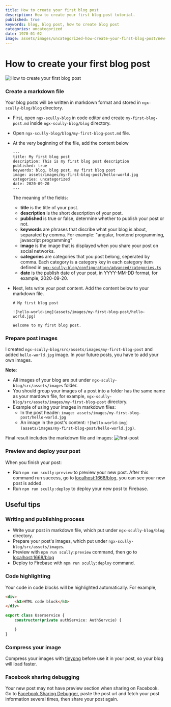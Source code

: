 ```yaml
---
title: How to create your first blog post
description: How to create your first blog post tutorial.
published: true
keywords: blog, blog post, how to create blog post
categories: uncategorized
date: 1970-01-02
image: assets/images/uncategorized-how-create-your-first-blog-post/new-post.jpg
---
```


# How to create your first blog post

![How to create your first blog post](assets/images/uncategorized-how-create-your-first-blog-post/new-post.jpg)
 
### Create a markdown file
Your blog posts will be written in markdown format and stored in `ngx-scully-blog/blog` directory. 

- First, open `ngx-scully-blog` in code editor and create `my-first-blog-post.md` inside `ngx-scully-blog/blog` directory.
- Open `ngx-scully-blog/blog/my-first-blog-post.md` file.
- At the very beginning of the file, add the content below 
    ```
    ---
    title: My first blog post
    description: This is my first blog post description
    published: true
    keywords: blog, blog post, my first blog post
    image: assets/images/my-first-blog-post/hello-world.jpg
    categories: uncategorized
    date: 2020-09-20
    ---
    ```

    The meaning of the fields:
    - **title** is the title of your post.
    - **description** is the short description of your post.
    - **published** is true or false, determine whether to publish your post or not.
    - **keywords** are phrases that discribe what your blog is about, separated by comma. For example: "angular, frontend programming, javascript programming"
    - **image** is the image that is displayed when you share your post on social networks. 
    - **categories** are categories that you post belong, seperated by comma. Each category is a category key in each category item defined in [`ngx-scully-blog/configuration/advanced/categories.ts`](./configuration/advanced/categories.ts)
    - **date** is the publish date of your post, in YYYY-MM-DD format, for example, 2020-09-20.
- Next, lets write your post content. Add the content below to your markdown file.
    ```
    # My first blog post

    ![hello-world-img](assets/images/my-first-blog-post/hello-world.jpg)

    Welcome to my first blog post.
    ```

### Prepare post images
I created `ngx-scully-blog/src/assets/images/my-first-blog-post` and added `hello-world.jpg` image. In your future posts, you have to add your own images.

**Note**: 
- All images of your blog are put under `ngx-scully-blog/src/assets/images` folder. 
- You should group your images of a post into a folder has the same name as your mardown file, for example, `ngx-scully-blog/src/assets/images/my-first-blog-post` directory. 
- Example of using your images in markdown files:
    - In the post header: `image: assets/images/my-first-blog-post/hello-world.jpg`
    - An image in the post's content: `![hello-world-img](assets/images/my-first-blog-post/hello-world.jpg)`.

Final result includes the markdown file and images:
![first-post](assets/docs/first-post.png)

### Preview and deploy your post
When you finish your post: 
- Run `npm run scully:preview` to preview your new post. After this command run success, go to [localhost:1668/blog](http://localhost:1668/blog), you can see your new post is added.
- Run `npm run scully:deploy` to deploy your new post to Firebase.

## Useful tips

### Writing and publishing process
- Write your post in markdown file, which put under `ngx-scully-blog/blog` directory.
- Prepare your post's images, which put under `ngx-scully-blog/src/assets/images`.
- Preview with `npm run scully:preview` command, then go to [localhost:1668/blog](http://localhost:1668/blog)
- Deploy to Firebase with `npm run scully:deploy` command.

### Code highlighting
Your code in code blocks will be highlighted automatically. For example,

```html
<div>
    <h3>HTML code block</h3>
</div>
```

```typescript
export class Userservice {
    constructor(private authService: AuthServcie) {

    }
}
```

### Compress your image
Compress your images with [tinypng](https://tinypng.com) before use it in your post, so your blog will load faster.

### Facebook sharing debugging
Your new post may not have preview section when sharing on Facebook. Go to [Facebook Sharing Debugger](https://developers.facebook.com/tools/debug), paste the post url and fetch your post information several times, then share your post again.





